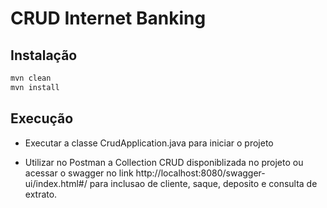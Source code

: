 # CRUD Internet Banking


## Instalação

```sh
mvn clean
mvn install
```

## Execução

- Executar a classe CrudApplication.java para iniciar o projeto

- Utilizar no Postman a Collection CRUD disponiblizada no projeto ou acessar o swagger no link http://localhost:8080/swagger-ui/index.html#/ para inclusao de cliente, saque, deposito e consulta de extrato.